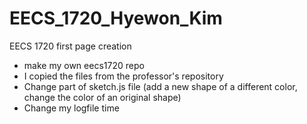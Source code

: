 # EECS_1720_Hyewon_Kim

EECS 1720 first page creation

- make my own eecs1720 repo
- I copied the files from the professor's repository
- Change part of sketch.js file (add a new shape of a different color, change the color of an original shape)
- Change my logfile time
